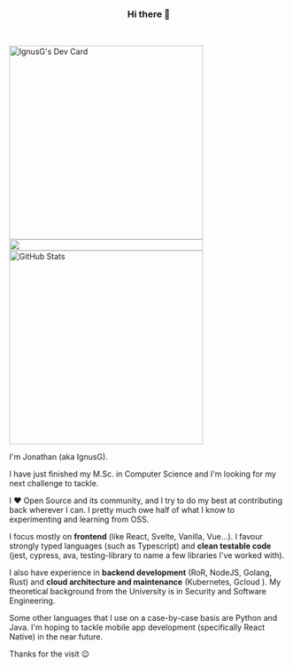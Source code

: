 <div>
  <h3 align="center">Hi there 👋</h3>
  <br />
  <a href="https://app.daily.dev/IgnusG">
    <p>
      <!-- If you like reading dev news and find this card cool, here's a link that tells you more :) https://changelog.daily.dev/devcard-201281 -->
      <img align="left" src="https://api.daily.dev/devcards/4a221d409db840ed9618499dbb540e11.png?r=0l8" width="350" alt="IgnusG's Dev Card" />
    </p>
  </a>
</div>

<!-- Just a blank png as an aligned spacer for mobile screens -->
<img align="left" height="20" width="350" src="https://upload.wikimedia.org/wikipedia/commons/4/48/BLANK_ICON.png" />

<a href="https://github.com/IgnusG"><img alt="GitHub Stats" src="https://github-readme-stats.vercel.app/api?username=ignusg&show_icons=true&hide_title=true&count_private=true&text_color=ffffff&bg_color=0d1217&icon_color=2a6eca&border_color=919496&border_radius=25" width="350" /></a>
<!-- Courtesy of Anurag Hazra https://github.com/anuraghazra/github-readme-stats -->

I'm Jonathan (aka IgnusG). <!-- Hello there sneaky source code viewer, enjoy the stay ;) --> 
  
I have just finished my M.Sc. in Computer Science and I'm looking for my next challenge to tackle.

I ❤ Open Source and its community, and I try to do my best at contributing back wherever I can. I pretty much owe half of what I know to experimenting and learning from OSS.

I focus mostly on <strong>frontend</strong> (like React, Svelte, Vanilla, Vue...). I favour strongly typed languages (such as Typescript<!-- Why are there so many libraries without types?! :( -->) and <strong>clean testable code</strong> (jest, cypress, ava, testing-library to name a few libraries I've worked with). 
  
I also have experience in <strong>backend development</strong> (RoR, NodeJS, Golang, Rust) and <strong>cloud architecture and maintenance</strong> (Kubernetes, Gcloud <!-- And Azure, but since my last login attempt I'm still waiting for my OTP Email. 2 years and counting... -->). My theoretical background from the University is in Security and Software Engineering. 

Some other languages that I use on a case-by-case basis are Python and Java. I'm hoping to tackle mobile app development (specifically React Native) in the near future. 
  
Thanks for the visit 😉 <!-- If you've made it this far, here is a cookie for you 🍪 --> 
